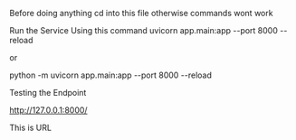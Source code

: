 Before doing anything cd into this file otherwise commands wont work

Run the Service Using this command
uvicorn app.main:app --port 8000 --reload

or 

python -m uvicorn app.main:app --port 8000 --reload

Testing the Endpoint 

http://127.0.0.1:8000/

This is URL

